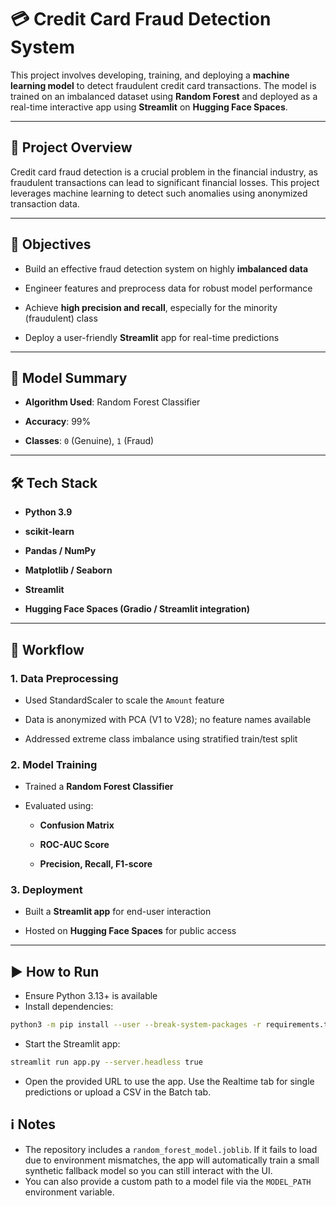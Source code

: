 # 💳 Credit Card Fraud Detection System

This project involves developing, training, and deploying a **machine learning model** to detect fraudulent credit card transactions. The model is trained on an imbalanced dataset using **Random Forest** and deployed as a real-time interactive app using **Streamlit** on **Hugging Face Spaces**.

---

## 📌 Project Overview

Credit card fraud detection is a crucial problem in the financial industry, as fraudulent transactions can lead to significant financial losses. This project leverages machine learning to detect such anomalies using anonymized transaction data.

---

## 🎯 Objectives

- Build an effective fraud detection system on highly **imbalanced data**

- Engineer features and preprocess data for robust model performance

- Achieve **high precision and recall**, especially for the minority (fraudulent) class

- Deploy a user-friendly **Streamlit** app for real-time predictions

---

## 🧠 Model Summary

- **Algorithm Used**: Random Forest Classifier

- **Accuracy**: 99%

- **Classes**: `0` (Genuine), `1` (Fraud)

---

## 🛠️ Tech Stack

- **Python 3.9**

- **scikit-learn**

- **Pandas / NumPy**

- **Matplotlib / Seaborn**

- **Streamlit**

- **Hugging Face Spaces (Gradio / Streamlit integration)**

---

## 🧪 Workflow

### 1. Data Preprocessing

- Used StandardScaler to scale the `Amount` feature

- Data is anonymized with PCA (V1 to V28); no feature names available

- Addressed extreme class imbalance using stratified train/test split


### 2. Model Training

- Trained a **Random Forest Classifier**

- Evaluated using:

  - **Confusion Matrix**

  - **ROC-AUC Score**

  - **Precision, Recall, F1-score**


### 3. Deployment

- Built a **Streamlit app** for end-user interaction

- Hosted on **Hugging Face Spaces** for public access

---

## ▶️ How to Run

- Ensure Python 3.13+ is available
- Install dependencies:

```bash
python3 -m pip install --user --break-system-packages -r requirements.txt
```

- Start the Streamlit app:

```bash
streamlit run app.py --server.headless true
```

- Open the provided URL to use the app. Use the Realtime tab for single predictions or upload a CSV in the Batch tab.

## ℹ️ Notes

- The repository includes a `random_forest_model.joblib`. If it fails to load due to environment mismatches, the app will automatically train a small synthetic fallback model so you can still interact with the UI.
- You can also provide a custom path to a model file via the `MODEL_PATH` environment variable.

